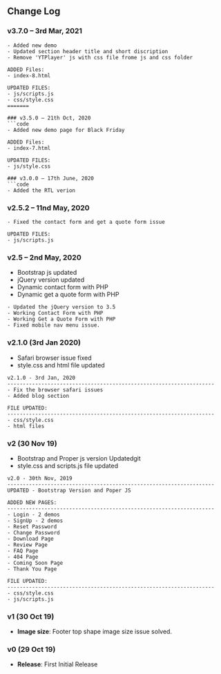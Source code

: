 ## Change Log
### v3.7.0 – 3rd Mar, 2021
```code
- Added new demo
- Updated section header title and short discription
- Remove 'YTPlayer' js with css file frome js and css folder

ADDED Files:
- index-8.html

UPDATED FILES:
- js/scripts.js
- css/style.css
=======

### v3.5.0 – 21th Oct, 2020
```code
- Added new demo page for Black Friday 

ADDED Files:
- index-7.html

UPDATED FILES:
- js/style.css

### v3.0.0 – 17th June, 2020
```code
- Added the RTL verion
```

### v2.5.2 – 11nd May, 2020
```code
- Fixed the contact form and get a quote form issue

UPDATED FILES:
- js/scripts.js
```

### v2.5 – 2nd May, 2020
- Bootstrap js updated
- jQuery version updated
- Dynamic contact form with PHP
- Dynamic get a quote form with PHP

```code
- Updated the jQuery version to 3.5
- Working Contact Form with PHP
- Working Get a Quote Form with PHP
- Fixed mobile nav menu issue.
```



### v2.1.0 (3rd Jan 2020)
- Safari browser issue fixed
- style.css and html file updated

```code
v2.1.0 - 3rd Jan, 2020
-------------------------------------------------------------------
- Fix the browser safari issues
- Added blog section

FILE UPDATED:
-------------------------------------------------------------------
- css/style.css
- html files
```

### v2 (30 Nov 19)
- Bootstrap and Proper js version Updatedgit
- style.css and scripts.js file updated

```code
v2.0 - 30th Nov, 2019
-------------------------------------------------------------------
UPDATED - Bootstrap Version and Poper JS

ADDED NEW PAGES:
-------------------------------------------------------------------
- Login - 2 demos
- SignUp - 2 demos
- Reset Password
- Change Password
- Download Page
- Review Page
- FAQ Page
- 404 Page
- Coming Soon Page
- Thank You Page

FILE UPDATED:
-------------------------------------------------------------------
- css/style.css
- js/scripts.js
```


### v1 (30 Oct 19)
- **Image size**: Footer top shape image size issue solved.

### v0 (29 Oct 19)
- **Release**: First Initial Release
